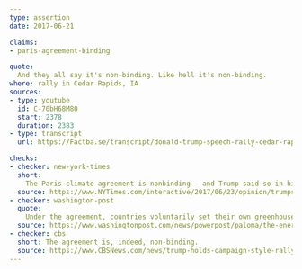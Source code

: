 ```yaml
---
type: assertion
date: 2017-06-21

claims:
- paris-agreement-binding

quote:
  And they all say it's non-binding. Like hell it's non-binding.
where: rally in Cedar Rapids, IA
sources:
- type: youtube
  id: C-70bH68M80
  start: 2378
  duration: 2383
- type: transcript
  url: https://Factba.se/transcript/donald-trump-speech-rally-cedar-rapids-iowa-june-21-2017

checks:
- checker: new-york-times
  short:
    The Paris climate agreement is nonbinding — and Trump said so in his speech announcing the withdrawal.
  source: https://www.NYTimes.com/interactive/2017/06/23/opinion/trumps-lies.html
- checker: washington-post
  quote:
    Under the agreement, countries voluntarily set their own greenhouse-gas emissions targets. That’s its key virtue, the reason Trump’s predecessor, President Obama, was able to convince nearly every other nation on Earth to sign onto it. Previous international efforts to reduce climate-warming emissions, most notably the Kyoto Protocol, were not able to generate that level of consensus in the international community, and get [195 nations to sign on in 2015](http://www.businessinsider.com/195-countries-that-signed-paris-climate-agreement-accord-deal-2017-5), precisely because those treaties were legally binding.
  source: https://www.washingtonpost.com/news/powerpost/paloma/the-energy-202/2017/06/22/the-energy-202-trump-takes-on-wind-energy-talks-solar-powered-border-wall-in-iowa-speech/594aaf07e9b69b2fb981ddef/
- checker: cbs
  short: The agreement is, indeed, non-binding.
  source: https://www.CBSNews.com/news/trump-holds-campaign-style-rally-in-iowa/
---
```

